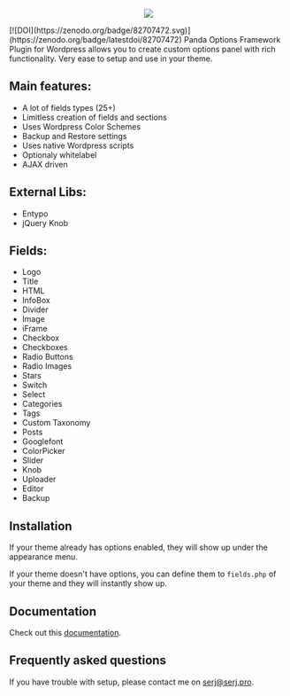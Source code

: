<p align="center">
  <img src="https://cloud.githubusercontent.com/assets/8569893/23181530/5b554f2a-f886-11e6-816d-12c2d0fb2998.png"/>
</p>
[![DOI](https://zenodo.org/badge/82707472.svg)](https://zenodo.org/badge/latestdoi/82707472)
Panda Options Framework Plugin for Wordpress allows you to create custom options panel with rich functionality. 
Very ease to setup and use in your theme.

Main features:
--------------
* A lot of fields types (25+)
* Limitless creation of fields and sections
* Uses Wordpress Color Schemes
* Backup and Restore settings
* Uses native Wordpress scripts
* Optionaly whitelabel
* AJAX driven

External Libs:
--------------
* Entypo
* jQuery Knob

Fields:
-------
* Logo
* Title
* HTML
* InfoBox
* Divider
* Image
* iFrame
* Checkbox
* Checkboxes
* Radio Buttons
* Radio Images
* Stars
* Switch
* Select
* Categories
* Tags
* Custom Taxonomy
* Posts
* Googlefont
* ColorPicker
* Slider
* Knob
* Uploader
* Editor
* Backup

Installation
------------

If your theme already has options enabled, they will show up under the appearance menu.

If your theme doesn't have options, you can define them to <code>fields.php</code> of your theme and they will instantly show up.

Documentation
-------------
Check out this <a href="https://github.com/Uncleserj/panda-options-framework/wiki/Documentation">documentation</a>.

Frequently asked questions
--------------------------

If you have trouble with setup, please contact me on <a href="mailto:serj@serj.pro">serj@serj.pro</a>.
